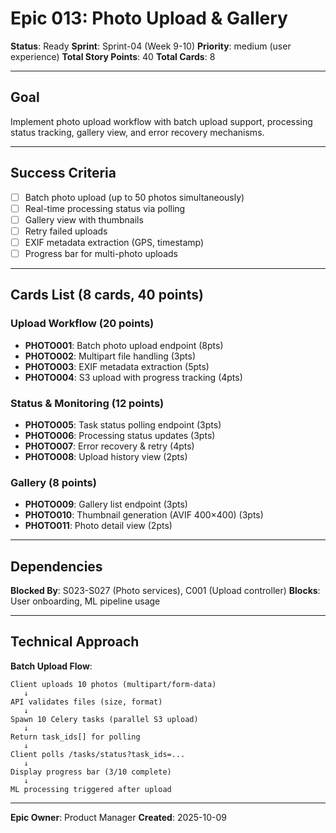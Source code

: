 # Epic 013: Photo Upload & Gallery

**Status**: Ready
**Sprint**: Sprint-04 (Week 9-10)
**Priority**: medium (user experience)
**Total Story Points**: 40
**Total Cards**: 8

---

## Goal

Implement photo upload workflow with batch upload support, processing status tracking, gallery view, and error recovery mechanisms.

---

## Success Criteria

- [ ] Batch photo upload (up to 50 photos simultaneously)
- [ ] Real-time processing status via polling
- [ ] Gallery view with thumbnails
- [ ] Retry failed uploads
- [ ] EXIF metadata extraction (GPS, timestamp)
- [ ] Progress bar for multi-photo uploads

---

## Cards List (8 cards, 40 points)

### Upload Workflow (20 points)
- **PHOTO001**: Batch photo upload endpoint (8pts)
- **PHOTO002**: Multipart file handling (3pts)
- **PHOTO003**: EXIF metadata extraction (5pts)
- **PHOTO004**: S3 upload with progress tracking (4pts)

### Status & Monitoring (12 points)
- **PHOTO005**: Task status polling endpoint (3pts)
- **PHOTO006**: Processing status updates (3pts)
- **PHOTO007**: Error recovery & retry (4pts)
- **PHOTO008**: Upload history view (2pts)

### Gallery (8 points)
- **PHOTO009**: Gallery list endpoint (3pts)
- **PHOTO010**: Thumbnail generation (AVIF 400×400) (3pts)
- **PHOTO011**: Photo detail view (2pts)

---

## Dependencies

**Blocked By**: S023-S027 (Photo services), C001 (Upload controller)
**Blocks**: User onboarding, ML pipeline usage

---

## Technical Approach

**Batch Upload Flow**:
```
Client uploads 10 photos (multipart/form-data)
   ↓
API validates files (size, format)
   ↓
Spawn 10 Celery tasks (parallel S3 upload)
   ↓
Return task_ids[] for polling
   ↓
Client polls /tasks/status?task_ids=...
   ↓
Display progress bar (3/10 complete)
   ↓
ML processing triggered after upload
```

---

**Epic Owner**: Product Manager
**Created**: 2025-10-09
